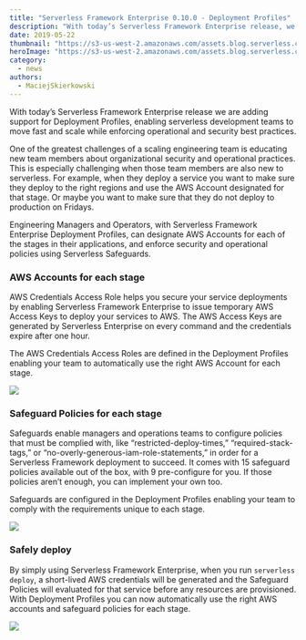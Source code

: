 ```yaml
---
title: "Serverless Framework Enterprise 0.10.0 - Deployment Profiles"
description: "With today’s Serverless Framework Enterprise release, we are extending the capabilities of Serverless Error Insights to support invocation logs access along with stack traces & more."
date: 2019-05-22
thumbnail: "https://s3-us-west-2.amazonaws.com/assets.blog.serverless.com/framework-enterprise-updates/deployment-profiles/serverless-enterprise-deployment-profiles-thumb.png"
heroImage: "https://s3-us-west-2.amazonaws.com/assets.blog.serverless.com/framework-enterprise-updates/deployment-profiles/serverless-enterprise-deployment-profiles-header.png"
category:
  - news
authors:
  - MaciejSkierkowski
---
```


With today’s Serverless Framework Enterprise release we are adding support for Deployment Profiles, enabling serverless development teams to move fast and scale while enforcing operational and security best practices. 

One of the greatest challenges of a scaling engineering team is educating new team members about organizational security and operational practices. This is especially challenging when those team members are also new to serverless. For example, when they deploy a service you want to make sure they deploy to the right regions and use the AWS Account designated for that stage. Or maybe you want to make sure that they do not deploy to production on Fridays.

Engineering Managers and Operators, with Serverless Framework Enterprise Deployment Profiles, can designate AWS Accounts for each of the stages in their applications, and enforce security and operational policies using Serverless Safeguards.

### AWS Accounts for each stage

AWS Credentials Access Role helps you secure your service deployments by enabling Serverless Framework Enterprise to issue temporary AWS Access Keys to deploy your services to AWS. The AWS Access Keys are generated by Serverless Enterprise on every command and the credentials expire after one hour. 

The AWS Credentials Access Roles are defined in the Deployment Profiles enabling your team to automatically use the right AWS Account for each stage.

<img src="https://s3-us-west-2.amazonaws.com/assets.blog.serverless.com/framework-enterprise-updates/deployment-profiles/serverless-enterprise-deployment-profile-creation.png">

### Safeguard Policies for each stage

Safeguards enable managers and operations teams to configure policies that must be complied with, like “restricted-deploy-times,” “required-stack-tags,” or “no-overly-generous-iam-role-statements,” in order for a Serverless Framework deployment to succeed. It comes with 15 safeguard policies available out of the box, with 9 pre-configure for you. If those policies aren’t enough, you can implement your own too.

Safeguards are configured in the Deployment Profiles enabling your team to comply with the requirements unique to each stage.

<img src="https://s3-us-west-2.amazonaws.com/assets.blog.serverless.com/framework-enterprise-updates/deployment-profiles/serverless-enterprise-safeguard.png">

### Safely deploy

By simply using Serverless Framework Enterprise, when you run `serverless deploy`, a short-lived AWS credentials will be generated and the Safeguard Policies will evaluated for that service before any resources are provisioned. With Deployment Profiles you can now automatically use the right AWS accounts and safeguard policies for each stage.

<img src="https://s3-us-west-2.amazonaws.com/assets.blog.serverless.com/framework-enterprise-updates/deployment-profiles/serverless-enterprise-safeguard-check.png">